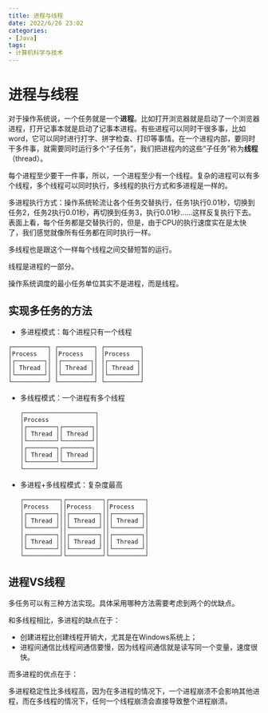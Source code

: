 ```yaml
---
title: 进程与线程
date: 2022/6/26 23:02
categories:
- [Java]
tags:
- 计算机科学与技术
---
```

# 进程与线程

对于操作系统说，一个任务就是一个**进程**。比如打开浏览器就是启动了一个浏览器进程，打开记事本就是启动了记事本进程。有些进程可以同时干很多事，比如word，它可以同时进行打字、拼字检查、打印等事情。在一个进程内部，要同时干多件事，就需要同时运行多个“子任务”，我们把进程内的这些“子任务”称为**线程**（thread）。

每个进程至少要干一件事，所以，一个进程至少有一个线程。复杂的进程可以有多个线程，多个线程可以同时执行，多线程的执行方式和多进程是一样的。
<!-- more -->

多进程执行方式：操作系统轮流让各个任务交替执行，任务1执行0.01秒，切换到任务2，任务2执行0.01秒，再切换到任务3，执行0.01秒……这样反复执行下去。表面上看，每个任务都是交替执行的，但是，由于CPU的执行速度实在是太快了，我们感觉就像所有任务都在同时执行一样。

多线程也是跟这个一样每个线程之间交替短暂的运行。

线程是进程的一部分。

操作系统调度的最小任务单位其实不是进程，而是线程。

## 实现多任务的方法

- 多进程模式：每个进程只有一个线程

```ascii
┌──────────┐ ┌──────────┐ ┌──────────┐
│Process   │ │Process   │ │Process   │
│┌────────┐│ │┌────────┐│ │┌────────┐│
││ Thread ││ ││ Thread ││ ││ Thread ││
│└────────┘│ │└────────┘│ │└────────┘│
└──────────┘ └──────────┘ └──────────┘
```

- 多线程模式：一个进程有多个线程

  ```ascii
  ┌────────────────────┐
  │Process             │
  │┌────────┐┌────────┐│
  ││ Thread ││ Thread ││
  │└────────┘└────────┘│
  │┌────────┐┌────────┐│
  ││ Thread ││ Thread ││
  │└────────┘└────────┘│
  └────────────────────┘
  ```

- 多进程+多线程模式：复杂度最高

  ```ascii
  ┌──────────┐┌──────────┐┌──────────┐
  │Process   ││Process   ││Process   │
  │┌────────┐││┌────────┐││┌────────┐│
  ││ Thread ││││ Thread ││││ Thread ││
  │└────────┘││└────────┘││└────────┘│
  │┌────────┐││┌────────┐││┌────────┐│
  ││ Thread ││││ Thread ││││ Thread ││
  │└────────┘││└────────┘││└────────┘│
  └──────────┘└──────────┘└──────────┘
  ```

## 进程VS线程

多任务可以有三种方法实现。具体采用哪种方法需要考虑到两个的优缺点。

和多线程相比，多进程的缺点在于：

- 创建进程比创建线程开销大，尤其是在Windows系统上；
- 进程间通信比线程间通信要慢，因为线程间通信就是读写同一个变量，速度很快。

而多进程的优点在于：

多进程稳定性比多线程高，因为在多进程的情况下，一个进程崩溃不会影响其他进程，而在多线程的情况下，任何一个线程崩溃会直接导致整个进程崩溃。